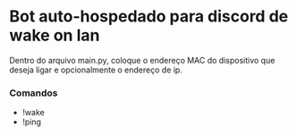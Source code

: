 <h1>Bot auto-hospedado para discord de wake on lan</h1>
<p>Dentro do arquivo main.py, coloque o endereço MAC do dispositivo que deseja ligar e opcionalmente o endereço de ip. <br> </p>
<h3>Comandos</h3>
<ul>
  <li>!wake</li>
  <li>!ping</li>
</ul>
